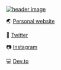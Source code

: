 [![header image](https://jeffjadulco.com/images/header-gradient.png)](https://jeffjadulco.com)

:earth_asia: [Personal website](https://jeffjadulco.com)

:baby_chick: [Twitter](https://twitter.com/jeffjadulco)

:camera: [Instagram](https://www.instagram.com/jeffjadulco)

:computer: [Dev.to](https://dev.to/jeffjadulco)
